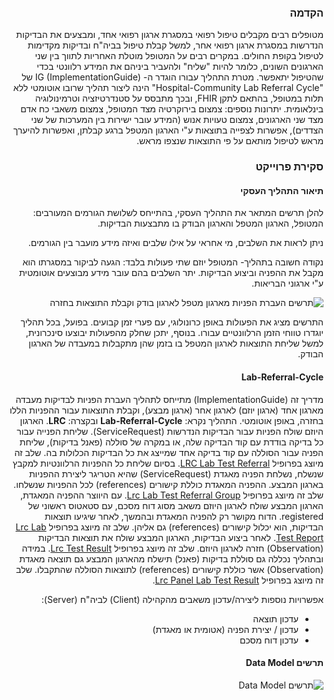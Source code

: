 <div id="intro" dir="rtl" markdown="1">

### הקדמה

מטופלים רבים מקבלים טיפול רפואי במסגרת ארגון רפואי אחד, ומבצעים את הבדיקות הנדרשות במסגרת ארגון רפואי אחר, למשל קבלת טיפול בביה"ח ובדיקות מקדימות לטיפול בקופת החולים. במקרים רבים על המטופל מוטלת האחריות לתווך בין שני הארגונים השונים, כלומר להיות "שליח" ולהעביר ביניהם את המידע רלוונטי בכדי שהטיפול יתאפשר.
מטרת התהליך עבורו הוגדר ה- IG (ImplementationGuide) של "Hospital-Community Lab Referral Cycle" הינה ליצור תהליך שרובו אוטומטי ללא תלות במטופל, בהתאם לתקן FHIR, ובכך מתבסס על סטנדרטיזציה וטרמינולוגיה בינלאומית.
יתרונות נוספים: צמצום בירוקרטיה מצד המטופל, צמצום משאבי כח אדם מצד שני הארגונים, צמצום טעויות אנוש (המידע עובר ישירות בין המערכות של שני הצדדים), אפשרות לצפייה בתוצאות ע"י הארגון המטפל ברגע קבלתן, ואפשרות להיערך מראש לטיפול מותאם על פי התוצאות שנצפו מראש.


### סקירת פרוייקט

#### תיאור התהליך העסקי

להלן תרשים המתאר את התהליך העסקי, בהתייחס לשלושת הגורמים המעורבים: המטופל, הארגון המטפל והארגון הבודק בו מתבצעות הבדיקות.

ניתן לראות את השלבים, מי אחראי על אילו שלבים ואיזה מידע מועבר בין הגורמים.

נקודה חשובה בתהליך- המטופל יוזם שתי פעולות בלבד: הגעה לביקור במסגרתו הוא מקבל את ההפניה וביצוע הבדיקות. יתר השלבים בהם עובר מידע מבוצעים אוטומטית ע"י ארגוני הבריאות.

![תרשים העברת הפניות מארגון מטפל לארגון בודק וקבלת התוצאות בחזרה](./LRC_Business_Flow.jpg)

התרשים מציג את הפעולות באופן כרונולוגי, עם פערי זמן קבועים. בפועל, בכל תהליך יוגדרו טווחי הזמן הרלוונטיים עבורו. בנוסף, יתכן שחלק מהפעולות יבוצעו סינכרונית, למשל שליחת התוצאות לארגון המטפל בו בזמן שהן מתקבלות במעבדה של הארגון הבודק.


#### Lab-Referral-Cycle

מדריך זה (ImplementationGuide) מתייחס לתהליך העברת הפניות לבדיקות מעבדה מארגון אחד (ארגון יוזם) לארגון אחר (ארגון מבצע), וקבלת התוצאות עבור ההפניות הללו בחזרה, באופן אוטומטי.
התהליך נקרא: **Lab-Referral-Cycle** ובקצרה: **LRC**.
הארגון היוזם שולח הפניות עבור הבדיקות הנדרשות (ServiceRequest). שליחת הפנייה עבור כל בדיקה בודדת עם קוד הבדיקה שלה, או במקרה של סוללה (פאנל בדיקות), שליחת הפניה עבור הסוללה עם קוד בדיקה אחד שמייצג את כל הבדיקות הכלולות בה. שלב זה מיוצג בפרופיל [LRC Lab Test Referral](https://ig.fhir-il-community.org/LRC/StructureDefinition-lrc-referral.html).
בסיום שליחת כל ההפניות הרלוונטיות למקבץ שנשלח, נשלחת הפניה מאגדת (ServiceRequest) שהיא הטריגר ליצירת ההפניות בארגון המבצע. ההפניה המאגדת כוללת קישורים (references) לכל ההפניות שנשלחו. שלב זה מיוצג בפרופיל [Lrc Lab Test Referral Group](https://ig.fhir-il-community.org/LRC/StructureDefinition-lrc-referral-group.html).
עם היווצר ההפניה המאגדת, הארגון המבצע שולח לארגון היוזם משאב מסוג דוח מסכם, עם סטאטוס ראשוני של registered. הדוח מקושר רק להפניה המאגדת ובהמשך, לאחר שיגיעו תוצאות הבדיקות, הוא יכלול קישורים (references) גם אליהן. שלב זה מיוצג בפרופיל [Lrc Lab Test Report](https://ig.fhir-il-community.org/LRC/StructureDefinition-lrc-lab-report.html).
לאחר ביצוע הבדיקות, הארגון המבצע שולח את תוצאות הבדיקות (Observation) חזרה לארגון היוזם. שלב זה מיוצג בפרופיל [Lrc Test Result](https://ig.fhir-il-community.org/LRC/StructureDefinition-lrc-result.html).
במידה ובתהליך נכללה גם סוללת בדיקות (פאנל) תישלח מהארגון המבצע גם תוצאה מאגדת (Observation) אשר כוללת קישורים (references) לתוצאות הסוללה שהתקבלו. שלב זה מיוצג בפרופיל [Lrc Panel Lab Test Result](https://ig.fhir-il-community.org/LRC/StructureDefinition-lrc-panel-result.html).

אפשרויות נוספות ליצירה/עדכון משאבים מהקהילה (Client) לביה"ח (Server):

- עדכון תוצאה
- עדכון / יצירת הפניה (אטומית או מאגדת)
- עדכון דוח מסכם


#### תרשים Data Model


![תרשים Data Model](./Visualizer_LAB_IG_Bundle.png)

</div>